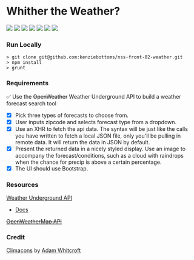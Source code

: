 # Whither the Weather?

![](https://img.shields.io/badge/data-weather_underground_api-yellow.svg)
![](https://img.shields.io/badge/template-none-lightgrey.svg)
![](https://img.shields.io/badge/js-jquery-blue.svg)
![](https://img.shields.io/badge/modularity-browserify-yellow.svg)
![](https://img.shields.io/badge/css_preprocessor-scss-ff69b4.svg)
![](https://img.shields.io/badge/css_framework-bootstrap-5F2C7C.svg)
![](https://img.shields.io/badge/mvp-working-brightgreen.svg)

### Run Locally
```
> git clone git@github.com:kenziebottoms/nss-front-02-weather.git
> npm install
> grunt
```

### Requirements

:white_check_mark: Use the ~~OpenWeather~~ Weather Underground API to build a weather forecast search tool

- [x] Pick three types of forecasts to choose from.
- [x] User inputs zipcode and selects forecast type from a dropdown.
- [x] Use an XHR to fetch the api data. The syntax will be just like the calls you have written to fetch a local JSON file, only you'll be pulling in remote data. It will return the data in JSON by default.
- [x] Present the returned data in a nicely styled display. Use an image to accompany the forecast/conditions, such as a cloud with raindrops when the chance for precip is above a certain percentage.
- [x] The UI should use Bootstrap.

### Resources

[Weather Underground API](https://www.wunderground.com/weather/api)
- [Docs](https://www.wunderground.com/weather/api/d/docs)

~~[OpenWeatherMap API](http://openweathermap.org/api)~~

### Credit

[Climacons](http://adamwhitcroft.com/climacons/) by [Adam Whitcroft](https://twitter.com/AdamWhitcroft)